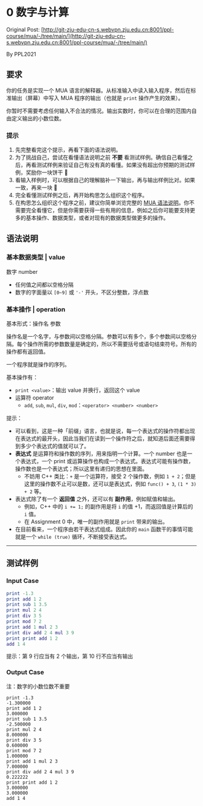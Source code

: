 # 0 数字与计算
Original Post: [http://git-zju-edu-cn-s.webvpn.zju.edu.cn:8001/ppl-course/mua/-/tree/main/](http://git-zju-edu-cn-s.webvpn.zju.edu.cn:8001/ppl-course/mua/-/tree/main/)

By PPL2021

## 要求
你的任务是实现一个 MUA 语言的解释器。从标准输入中读入输入程序，然后在标准输出（屏幕）中写入 MUA 程序的输出（也就是 `print` 操作产生的效果）。

你暂时不需要考虑任何输入不合法的情况。输出实数时，你可以在合理的范围内自由定义输出的小数位数。

### 提示

1. 先完整看完这个提示，再看下面的语法说明。
2. 为了挑战自己，尝试在看懂语法说明之前 **不要** 看测试样例。确信自己看懂之后，再看测试样例来验证自己有没有真的看懂。如果没有超出你预期的测试样例，奖励你一块饼干 🍪
3. 看输入样例时，可以根据自己的理解脑补一下输出，再与输出样例比对。如果一致，再来一块 🍪
4. 完全看懂测试样例之后，再开始构思怎么组织这个程序。
5. 在构思怎么组织这个程序之前，建议你简单浏览完整的 [MUA 语法说明](../grammar)。你不需要完全看懂它，但是你需要获得一些有用的信息，例如之后你可能要支持更多的基本操作、数据类型，或者对现有的数据类型做更多的操作。

## 语法说明

### 基本数据类型 | value
数字 number

- 任何值之间都以空格分隔
- 数字的字面量以 `[0~9]` 或 `'-'` 开头，不区分整数，浮点数

### 基本操作 | operation
基本形式：操作名 参数

操作名是一个名字，与参数间以空格分隔。参数可以有多个，多个参数间以空格分隔。每个操作所需的参数数量是确定的，所以不需要括号或语句结束符号。所有的操作都有返回值。

一个程序就是操作的序列。

基本操作有：

- `print <value>`：输出 value 并换行，返回这个 value
- 运算符 operator 
   - `add`, `sub`, `mul`, `div`, `mod`：`<operator> <number> <number>`

提示：

- 可以看到，这是一种「前缀」语言，也就是说，每一个表达式的操作符都出现在表达式的最开头，因此当我们在读到一个操作符之后，就知道后面还需要得到多少个表达式的值就可以了。
- **表达式** 是运算符和操作数的序列，用来指明一个计算。一个 number 也是一个表达式，一个 print 或运算操作也构成一个表达式。表达式可能有操作数，操作数也是一个表达式；所以这里有递归的思想在里面。
   - 不妨用 C++ 类比：`+` 是一个运算符，接受 2 个操作数，例如 `1 + 2`；但是这里的操作数不止可以是数，还可以是表达式，例如 `func() + 3`, `(1 * 3) + 2` 等。 
- 表达式除了有一个 **返回值** 之外，还可以有 **副作用**，例如赋值和输出。
   - 例如，C++ 中的 `i += 1;` 的副作用是将 `i` 的值 +1，而返回值是计算后的 `i` 值。
   - 在 Assignment 0 中，唯一的副作用就是 `print` 带来的输出。
- 在目前看来，一个程序由若干表达式组成。因此你的 `main` 函数干的事情可能就是一个 `while (true)` 循环，不断接受表达式。

---

## 测试样例

### Input Case
```lua
print -1.3
print add 1 2
print sub 1 3.5
print mul 2 4
print div 3 5
print mod 7 2
print add 1 mul 2 3
print div add 2 4 mul 3 9
print print add 1 2
add 1 4
```

提示：第 9 行应当有 2 个输出，第 10 行不应当有输出

### Output Case

注：数字的小数位数不重要

```
print -1.3
-1.300000
print add 1 2
3.000000
print sub 1 3.5
-2.500000
print mul 2 4
8.000000
print div 3 5
0.600000
print mod 7 2
1.000000
print add 1 mul 2 3
7.000000
print div add 2 4 mul 3 9
0.222222
print print add 1 2
3.000000
3.000000
add 1 4
```
